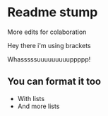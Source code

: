 # Readme stump

More edits for colaboration

Hey there i'm using brackets


Whasssssuuuuuuuuuppppp!

## You can format it too
* With lists
* And more lists